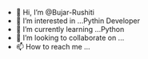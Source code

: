 - 👋 Hi, I’m @Bujar-Rushiti
- 👀 I’m interested in ...Pythin Developer
- 🌱 I’m currently learning ...Python
- 💞️ I’m looking to collaborate on ...
- 📫 How to reach me ...

<!---
Bujar-R/Bujar-R is a ✨ special ✨ repository because its `README.md` (this file) appears on your GitHub profile.
You can click the Preview link to take a look at your changes.
--->

